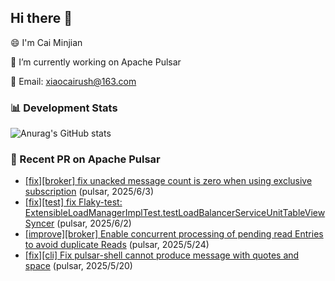 <!--
**berg223/berg223** is a ✨ _special_ ✨ repository because its `README.md` (this file) appears on your GitHub profile.

Here are some ideas to get you started:

- 🔭 I’m currently working on ...
- 🌱 I’m currently learning ...
- 👯 I’m looking to collaborate on ...
- 🤔 I’m looking for help with ...
- 💬 Ask me about ...
- 📫 How to reach me: ...
- 😄 Pronouns: ...
- ⚡ Fun fact: ...
-->
## Hi there 👋 

 😄 I'm Cai Minjian 

 🔭 I’m currently working on Apache Pulsar

 💬 Email: xiaocairush@163.com


### 📊 Development Stats

![Anurag's GitHub stats](https://github-readme-stats.vercel.app/api?username=berg223&show_icons=true&theme=gruvbox)

<!-- START_PR_LIST -->
### 🚀 Recent PR on Apache Pulsar
- [[fix][broker] fix unacked message count is zero when using exclusive subscription](https://github.com/apache/pulsar/pull/24376) (pulsar, 2025/6/3)
- [[fix][test] fix Flaky-test: ExtensibleLoadManagerImplTest.testLoadBalancerServiceUnitTableViewSyncer](https://github.com/apache/pulsar/pull/24371) (pulsar, 2025/6/2)
- [[improve][broker] Enable concurrent processing of pending read Entries to avoid duplicate Reads](https://github.com/apache/pulsar/pull/24346) (pulsar, 2025/5/24)
- [[fix][cli] Fix pulsar-shell cannot produce message with quotes and space](https://github.com/apache/pulsar/pull/24320) (pulsar, 2025/5/20)
<!-- END_PR_LIST -->
